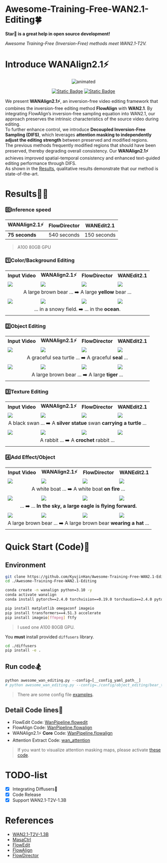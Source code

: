 # Awesome-Training-Free-WAN2.1-Editing🍀  
**Star🌟 is a great help in open source development!**
  
*Awesome Training-Free (Inversion-Free) methods meet WAN2.1-T2V.*  

# Introduce WANAlign2.1⚡
<p align="center">
  <img src="./utils/model.gif" alt="animated"/>
</p>  
<p align="center">
    <a href="https://kyujinpy.tistory.com/178"><img alt="Static Badge" src="https://img.shields.io/badge/Blog-WANAlign2.1-orange?label=Blog"></a>
    <a href="https://github.com/KyujinHan/Awesome-Training-Free-WAN2.1-Editing/tree/master/diffusers"><img alt="Static Badge" src="https://img.shields.io/badge/Diffusers-yellow?label=Library"></a>
</p>

We present **WANAlign2.1⚡**, an inversion-free video editing framework that combines the inversion-free editing method **FlowAlign** with **WAN2.1**. By integrating FlowAlign’s inversion-free sampling equation into WAN2.1, our approach preserves the intrinsic characteristics of the source video during editing.   
To further enhance control, we introduce **Decoupled Inversion-Free Sampling (DIFS)**, which leverages **attention masking to independently adjust the editing strength** between preserved and modified regions.  
The previous methods frequently modified regions that should have been preserved, thereby degrading overall consistency. Our **WANAlign2.1⚡** achieves improved spatial-temporal consistency and enhanced text-guided editing performance through DIFS.   
As shown in the [Results](https://github.com/KyujinHan/Awesome-Training-Free-WAN2.1-Editing?tab=readme-ov-file#results), qualitative results demonstrate that our method is state-of-the-art.

# Results🐦‍🔥
### 0️⃣Inference speed
| WANAlign2.1⚡| FlowDirector | WANEdit2.1 |
| --- | --- | --- |
| **75 seconds** | 540 seconds | 150 seconds |
> A100 80GB GPU

### 1️⃣Color/Background Editing

<table border="0" width="100%">
<tr>
  <td style="text-align:center;"><b>Input Video</b></td>
  <td style="text-align:center;"><b>WANAlign2.1⚡</b></td>
  <td style="text-align:center;"><b>FlowDirector</b></td>
  <td style="text-align:center;"><b>WANEdit2.1</b></td>
</tr>
<tr>
  <td><img src="https://github.com/user-attachments/assets/5153cf99-9042-4dde-8b38-4b8988b96301"></td>
  <td><img src="https://github.com/user-attachments/assets/6c4947c5-efa7-48d5-815e-5b582952c690"></td>
  <td><img src="https://github.com/user-attachments/assets/1ec1c79c-5928-4b91-a5be-bc27e3e7c671"></td>              
  <td><img src="https://github.com/user-attachments/assets/ddde08a1-390d-4963-bdaf-d911c2eed2b0"></td>
</tr>
<tr>
  <td width=100% style="text-align:center;" colspan="4">A large brown bear ... ➡️ A large <b>yellow</b> bear ...</td>
</tr>
    
<tr>
  <td><img src="https://github.com/user-attachments/assets/edc2d5bf-1347-4ac5-86d2-ccdd0a4a1f3e"></td>
  <td><img src="https://github.com/user-attachments/assets/72235e9a-24f9-46a6-a172-125c715b6767"></td>
  <td><img src="https://github.com/user-attachments/assets/76a67bca-0216-444b-b23b-b263d3393c44"></td>              
  <td><img src="https://github.com/user-attachments/assets/f4f15adf-c0e5-44b5-a8d7-9313cb135dd0"></td>
</tr>
<tr>
  <td width=100% style="text-align:center;" colspan="4">... in a snowy field. ➡️ ... in the <b>ocean</b>.</td>
</tr>
</table>

### 2️⃣Object Editing

<table border="0" width="100%">
<tr>
  <td style="text-align:center;"><b>Input Video</b></td>
  <td style="text-align:center;"><b>WANAlign2.1⚡</b></td>
  <td style="text-align:center;"><b>FlowDirector</b></td>
  <td style="text-align:center;"><b>WANEdit2.1</b></td>
</tr>
<tr>
  <td><img src="https://github.com/user-attachments/assets/6f8231cf-5ac9-499c-a6bb-38f5c39798a8"></td>
  <td><img src="https://github.com/user-attachments/assets/c31bb549-389e-4d54-91dc-fe8ac3ed57f9"></td>
  <td><img src="https://github.com/user-attachments/assets/de23489a-5b5e-4938-92e0-1248664d4a9f"></td>              
  <td><img src="https://github.com/user-attachments/assets/a524ffba-f92f-480c-918b-fd0c3d7acbdd"></td>
</tr>
<tr>
  <td width=100% style="text-align:center;" colspan="4">A graceful sea turtle ... ➡️ A graceful <b>seal</b> ...</td>
</tr>
    
<tr>
  <td><img src="https://github.com/user-attachments/assets/5153cf99-9042-4dde-8b38-4b8988b96301"></td>
  <td><img src="https://github.com/user-attachments/assets/e1a6471e-5438-4743-a5e7-9bf96a7e5c32"></td>
  <td><img src="https://github.com/user-attachments/assets/c293bf71-9609-4798-88e3-0e838b8af96c"></td>              
  <td><img src="https://github.com/user-attachments/assets/5b6b1773-11fa-4f95-9396-dcc42c59f04f"></td>
</tr>
<tr>
  <td width=100% style="text-align:center;" colspan="4">A large brown bear ... ➡️ A large <b>tiger</b> ...</td>
</tr>
</table>

### 3️⃣Texture Editing

<table border="0" width="100%">
<tr>
  <td style="text-align:center;"><b>Input Video</b></td>
  <td style="text-align:center;"><b>WANAlign2.1⚡</b></td>
  <td style="text-align:center;"><b>FlowDirector</b></td>
  <td style="text-align:center;"><b>WANEdit2.1</b></td>
</tr>
<tr>
  <td><img src="https://github.com/user-attachments/assets/ba576a66-4d2f-4a76-91df-636834318b50"></td>
  <td><img src="https://github.com/user-attachments/assets/6fe5dac3-b6f0-4688-b9a4-429828ca2bdf"></td>
  <td><img src="https://github.com/user-attachments/assets/30c3080d-2c26-41fa-ab13-f6babc097158"></td>              
  <td><img src="https://github.com/user-attachments/assets/96748619-8faf-47ba-9bf9-4ead215f5e43"></td>
</tr>
<tr>
  <td width=100% style="text-align:center;" colspan="4">A black swan ... ➡️ A <b>silver statue</b> swan <b>carrying a turtle</b> ...</td>
</tr>
    
<tr>
  <td><img src="https://github.com/user-attachments/assets/6f93744f-3e1a-4cf0-bde2-bc217a4185f9"></td>
  <td><img src="https://github.com/user-attachments/assets/79b98bd2-326a-4629-876a-0a5291370e3d"></td>
  <td><img src="https://github.com/user-attachments/assets/71633710-d7ec-421d-ac92-7c97c3500c4a"></td>              
  <td><img src="https://github.com/user-attachments/assets/e2dbf575-615f-4d4d-ab86-9b66c5e32713"></td>
</tr>
<tr>
  <td width=100% style="text-align:center;" colspan="4">A rabbit ... ➡️ A <b>crochet</b> rabbit ...</td>
</tr>
</table>

### 4️⃣Add Effect/Object

<table border="0" width="100%">
<tr>
  <td style="text-align:center;"><b>Input Video</b></td>
  <td style="text-align:center;"><b>WANAlign2.1⚡</b></td>
  <td style="text-align:center;"><b>FlowDirector</b></td>
  <td style="text-align:center;"><b>WANEdit2.1</b></td>
</tr>
<tr>
  <td><img src="https://github.com/user-attachments/assets/c1945530-3e72-401d-8a30-dac43db9ed47"></td>
  <td><img src="https://github.com/user-attachments/assets/a7991495-2394-4c96-ba54-f1f84157347e"></td>
  <td><img src="https://github.com/user-attachments/assets/9d3d0c6f-c804-4b86-82c9-0fa6fe3ab88e"></td>              
  <td><img src="https://github.com/user-attachments/assets/90a4d4ea-495a-4dc6-86b4-a21bbd42e20e"></td>
</tr>
<tr>
  <td width=100% style="text-align:center;" colspan="4">A white boat ... ➡️ A white boat <b>on fire</b> ...</td>
</tr>
    
<tr>
  <td><img src="https://github.com/user-attachments/assets/c1945530-3e72-401d-8a30-dac43db9ed47"></td>
  <td><img src="https://github.com/user-attachments/assets/75df3ff2-c28f-40bc-9b6c-3ce72cd1da77"></td>
  <td><img src="https://github.com/user-attachments/assets/ffc426e7-3817-48fe-a602-43e98bfb3e6a"></td>              
  <td><img src="https://github.com/user-attachments/assets/2f3a5ae2-669c-4129-b3a9-b33e6e0e438b"></td>
</tr>
<tr>
  <td width=100% style="text-align:center;" colspan="4">... ➡️ ... <b>In the sky, a large eagle is flying forward.</b></td>
</tr>

<tr>
  <td><img src="https://github.com/user-attachments/assets/5153cf99-9042-4dde-8b38-4b8988b96301"></td>
  <td><img src="https://github.com/user-attachments/assets/560c8526-e48e-4a3d-962d-0dc3d10ab299"></td>
  <td><img src="https://github.com/user-attachments/assets/703717ff-2003-4cdb-a975-2d57ea9d10f3"></td>              
  <td><img src="https://github.com/user-attachments/assets/cf24ef9f-2359-4116-b95f-6ae9c59d79ca"></td>
</tr>
<tr>
  <td width=100% style="text-align:center;" colspan="4">A large brown bear ... ➡️ A large brown bear <b>wearing a hat</b> ...</td>
</tr>
</table>

# Quick Start (Code)🥏
## Environment
```bash
git clone https://github.com/KyujinHan/Awesome-Training-Free-WAN2.1-Editing.git
cd ./Awesome-Training-Free-WAN2.1-Editing

conda create -n wanalign python=3.10 -y
conda activate wanalign
conda install pytorch==2.4.0 torchvision==0.19.0 torchaudio==2.4.0 pytorch-cuda=12.1 -c pytorch -c nvidia

pip install matplotlib omegaconf imageio
pip install transformers==4.51.3 accelerate
pip install imageio[ffmpeg] ftfy
```
> I used one A100 80GB GPU.
  
You **must** install provided `diffusers` library.
```bash
cd ./diffusers
pip install -e .
```
  
## Run code🏂
```python
python awesome_wan_editing.py --config=[__config_yaml_path__]
# python awesome_wan_editing.py --config=./config/object_editing/bear_tiger.yaml
```
> There are some config file [examples](https://github.com/KyujinHan/Awesome-Training-Free-WAN2.1-Editing/tree/master/config).
  
## Detail Code lines🏫
- FlowEdit Code: [WanPipeline.flowedit](https://github.com/KyujinHan/Awesome-Training-Free-WAN2.1-Editing/blob/d93d928a88b2f85b1e9d4494dd36182e9459f391/diffusers/src/diffusers/pipelines/wan/pipeline_wan.py#L817)
- FlowAlign Code: [WanPipeline.flowalign](https://github.com/KyujinHan/Awesome-Training-Free-WAN2.1-Editing/blob/d93d928a88b2f85b1e9d4494dd36182e9459f391/diffusers/src/diffusers/pipelines/wan/pipeline_wan.py#L1204)
- WANAlign2.1⚡ **Core** Code: [WanPipeline.flowalign](https://github.com/KyujinHan/Awesome-Training-Free-WAN2.1-Editing/blob/d93d928a88b2f85b1e9d4494dd36182e9459f391/diffusers/src/diffusers/pipelines/wan/pipeline_wan.py#L1553)
- Attention Extract Code: [wan_attention](https://github.com/KyujinHan/Awesome-Training-Free-WAN2.1-Editing/blob/d93d928a88b2f85b1e9d4494dd36182e9459f391/utils/wan_attention.py#L447)
> If you want to visualize attention masking maps, please activate [these code](https://github.com/KyujinHan/Awesome-Training-Free-WAN2.1-Editing/blob/d93d928a88b2f85b1e9d4494dd36182e9459f391/diffusers/src/diffusers/pipelines/wan/pipeline_wan.py#L1515).

# TODO-list
- [x] Integrating Diffusers🤗
- [x] Code Release
- [x] Support WAN2.1-T2V-1.3B

# References
- [WAN2.1-T2V-1.3B](https://huggingface.co/Wan-AI/Wan2.1-T2V-1.3B)
- [MasaCtrl](https://github.com/TencentARC/MasaCtrl)
- [FlowEdit](https://matankleiner.github.io/flowedit/)
- [FlowAlign](https://arxiv.org/abs/2505.23145)
- [FlowDirector](https://arxiv.org/abs/2506.05046)
